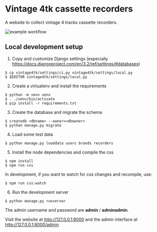 # Vintage 4tk cassette recorders

A website to collect vintage 4 tracks cassette recorders.

![example workflow](https://github.com/carlotm/vintage4tk/actions/workflows/CI.yml/badge.svg)

## Local development setup

1. Copy and customize Django settings (especially https://docs.djangoproject.com/en/3.2/ref/settings/#databases)

```
$ cp vintage4tk/settings/ci.py vintage4tk/settings/local.py
$ $EDITOR vintage4tk/settings/local.py
```

2. Create a virtualenv and install the requirements

```
$ python -m venv venv
$ . ./venv/bin/activate
$ pip install -r requirements.txt
```

3. Create the database and migrate the schema

```
$ createdb <dbname> --owner=<dbowner>
$ python manage.py migrate
```

4. Load some test data

```
$ python manage.py loaddata users brands recorders
```

5. Install the node dependencies and compile the css

```
$ npm install
$ npm run css
```

In development, if you want to watch for css changes and recompile, use:

```
$ npm run css:watch
```

6. Run the development server

```
$ python manage.py runserver
```

The admin username and password are **admin** / **adminadmin**.

Visit the website at http://127.0.0.1:8000
and the admin interface at http://127.0.0.1:8000/admin

